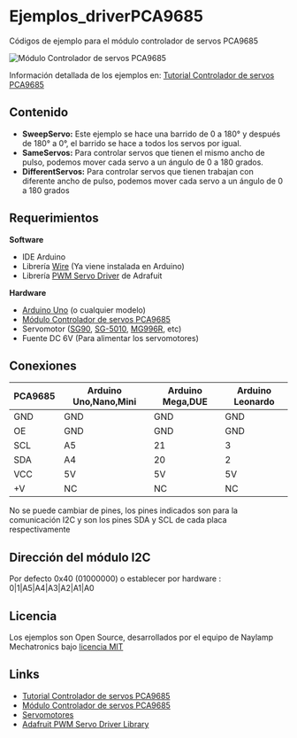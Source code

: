 # Ejemplos_driverPCA9685
Códigos de ejemplo para el módulo controlador de servos PCA9685

![Módulo Controlador de servos PCA9685](https://naylampmechatronics.com/1175-large_default/modulo-controlador-de-servos-pca9685.jpg)

Información detallada de los ejemplos en: [Tutorial Controlador de servos PCA9685](https://naylampmechatronics.com/blog/41_Tutorial-M%C3%B3dulo-Controlador-de-servos-PCA9685.html)

## Contenido
* **SweepServo:** Este ejemplo se hace una barrido de 0 a 180° y después de 180° a 0°, el barrido se hace a todos los servos por igual.
* **SameServos:** Para controlar servos que tienen el mismo ancho de pulso, podemos mover cada servo a un ángulo de 0 a 180 grados.
* **DifferentServos:** Para controlar servos que tienen trabajan con diferente ancho de pulso, podemos mover cada servo a un ángulo de 0 a 180 grados
 
## Requerimientos
 **Software**
  * IDE Arduino
  * Librería  [Wire](https://www.arduino.cc/en/Reference/Wire) (Ya viene instalada en Arduino)
  * Librería  [PWM Servo Driver](https://github.com/adafruit/Adafruit-PWM-Servo-Driver-Library) de Adrafuit
  
 **Hardware**
  * [Arduino Uno](https://naylampmechatronics.com/arduino-tarjetas/8-arduino-uno-r3.html) (o cualquier modelo)
  * [Módulo Controlador de servos PCA9685](https://naylampmechatronics.com/drivers/142-modulo-controlador-de-servos-pca9685.html) 
  * Servomotor ([SG90](https://naylampmechatronics.com/servomotores/21-servo-sg90-15kg.html), [SG-5010](https://naylampmechatronics.com/servomotores/22-servo-sg-5010-6kg.html), [MG996R](https://naylampmechatronics.com/servomotores/343-servo-mg996r-11kg.html), etc)
  * Fuente DC 6V (Para alimentar los servomotores)
  
## Conexiones

  PCA9685  |Arduino Uno,Nano,Mini | Arduino Mega,DUE | Arduino Leonardo
  ----------|----------------------|------------------|----------------------
  GND      |   GND                 |   GND            |   GND
  OE       |   GND                 |   GND            |   GND
  SCL      |   A5                  |   21             |   3
  SDA      |   A4                  |   20             |   2 
  VCC      |   5V                  |   5V             |   5V
  +V      |    NC                  |   NC             |   NC 
   
No se puede cambiar de pines, los pines indicados son para la comunicación I2C 
   y son los pines SDA y SCL de cada placa respectivamente

## Dirección del módulo I2C
Por defecto 0x40 (01000000) o establecer por hardware : 0|1|A5|A4|A3|A2|A1|A0 

## Licencia
Los ejemplos son Open Source, desarrollados por el equipo de Naylamp Mechatronics bajo [licencia MIT](LICENSE)
 
## Links 
 * [Tutorial Controlador de servos PCA9685](https://naylampmechatronics.com/blog/41_Tutorial-M%C3%B3dulo-Controlador-de-servos-PCA9685.html)
 * [Módulo Controlador de servos PCA9685](https://naylampmechatronics.com/drivers/142-modulo-controlador-de-servos-pca9685.html) 
 * [Servomotores](https://naylampmechatronics.com/26-servomotores)
 * [Adafruit PWM Servo Driver Library](https://github.com/adafruit/Adafruit-PWM-Servo-Driver-Library)
